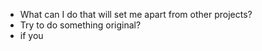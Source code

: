 

- What can I do that will set me apart from other projects?
- Try to do something original?
- if you 
<!--stackedit_data:
eyJoaXN0b3J5IjpbLTExOTI0NTQ1NjBdfQ==
-->